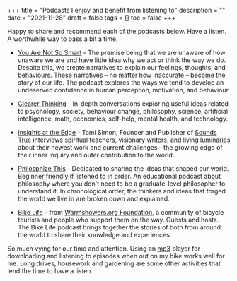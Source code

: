 +++
title = "Podcasts I enjoy and benefit from listening to"
description = ""
date = "2021-11-28"
draft = false
tags = []
toc = false
+++

Happy to share and recommend each of the podcasts below. Have a listen. A worthwhile way to pass a bit a time. 

* [You Are Not So Smart](https://youarenotsosmart.com/podcast/) - The premise being that we are unaware of how unaware we are and have little idea why we act or think the way we do. Despite this, we create narratives to explain our feelings, thoughts, and behaviours. These narratives – no matter how inaccurate – become the story of our life. The podcast explores the ways we tend to develop an undeserved confidence in human perception, motivation, and behaviour. 

* [Clearer Thinking](https://www.clearerthinking.org/podcast) - In-depth conversations exploring useful ideas related to psychology, society, behaviour change, philosophy, science, artificial intelligence, math, economics, self-help, mental health, and technology.

* [Insights at the Edge](https://www.resources.soundstrue.com/podcast/) - Tami Simon, Founder and Publisher of [Sounds True](https://www.soundstrue.com/) interviews spiritual teachers, visionary writers, and living luminaries about their newest work and current challenges—the growing edge of their inner inquiry and outer contribution to the world.

* [Philosphize This](https://www.philosophizethis.org/podcasts) - Dedicated to sharing the ideas that shaped our world. Beginner friendly if listened to in order. An educational podcast about philosophy where you don't need to be a graduate-level philosopher to understand it. In chronological order, the thinkers and ideas that forged the world we live in are broken down and explained.

* [Bike Life](https://www.podpage.com/bike-life/) - from [Warmshowers.org Foundation](https://www.warmshowers.org/node/367640), a community of bicycle tourists and people who support them on the way. Guests and hosts. The Bike Life podcast brings together the stories of both from around the world to share their knowledge and experiences.

So much vying for our time and attention. Using an [mp3](https://www.westerndigital.com/products/mp3-players/sandisk-clip-sport#SDMX24-008G-A46K) player for downloading and listening to episodes when out on my bike works well for me. Long drives, housework and gardening are some other activities that lend the time to have a listen.